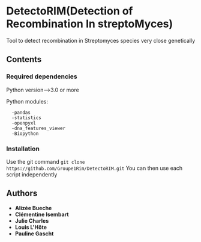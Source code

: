 

  # DetectoRIM(Detection of Recombination In streptoMyces)

Tool to detect recombination in Streptomyces species very close genetically

## Contents

### Required dependencies
      
Python version-->3.0 or more

Python modules:

      -pandas
      -statistics
      -openpyxl
      -dna_features_viewer
      -Biopython
      
      
### Installation

Use the git command ``git clone https://github.com/Groupe1Rim/DetectoRIM.git``
You can then use each script independently



## Authors

* **Alizée Bueche** 
* **Clémentine Isembart** 
* **Julie Charles** 
* **Louis L'Hôte** 
* **Pauline Gascht**




    
     


